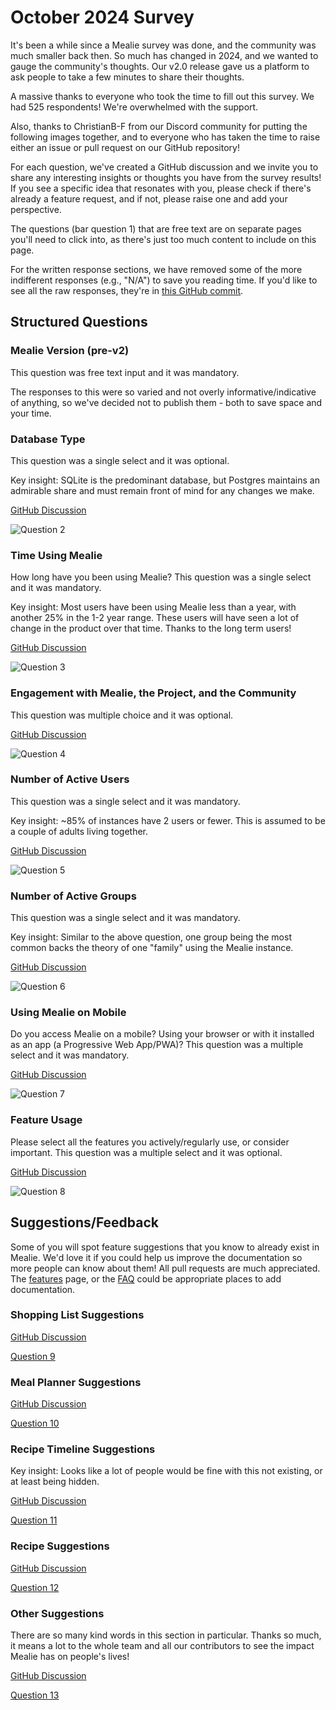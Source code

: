 # October 2024 Survey

It's been a while since a Mealie survey was done, and the community was much smaller back then. So much has changed in 2024, and we wanted to gauge the community's thoughts.
Our v2.0 release gave us a platform to ask people to take a few minutes to share their thoughts.

A massive thanks to everyone who took the time to fill out this survey. We had 525 respondents! We're overwhelmed with the support.

Also, thanks to ChristianB-F from our Discord community for putting the following images together, and to everyone who has taken the time to raise either an issue or pull request on our GitHub repository!

For each question, we've created a GitHub discussion and we invite you to share any interesting insights or thoughts you have from the survey results!
If you see a specific idea that resonates with you, please check if there's already a feature request, and if not, please raise one and add your perspective.

The questions (bar question 1) that are free text are on separate pages you'll need to click into, as there's just too much content to include on this page.

For the written response sections, we have removed some of the more indifferent responses (e.g., "N/A") to save you reading time. If you'd like to see all the raw responses, they're in [this GitHub commit](https://github.com/mealie-recipes/mealie/pull/4666/commits/1287bc1635d9c2560b10db3a92a0d6644bc81571).

## Structured Questions

### Mealie Version (pre-v2)

This question was free text input and it was mandatory.

The responses to this were so varied and not overly informative/indicative of anything, so we've decided not to publish them - both to save space and your time.

### Database Type

This question was a single select and it was optional.

Key insight: SQLite is the predominant database, but Postgres maintains an admirable share and must remain front of mind for any changes we make.

[GitHub Discussion](https://github.com/mealie-recipes/mealie/discussions/4640)

![Question 2](Question2.png)

### Time Using Mealie

How long have you been using Mealie? This question was a single select and it was mandatory.

Key insight: Most users have been using Mealie less than a year, with another 25% in the 1-2 year range. These users will have seen a lot of change in the product over that time.
Thanks to the long term users!

[GitHub Discussion](https://github.com/mealie-recipes/mealie/discussions/4641)

![Question 3](Question3.png)

### Engagement with Mealie, the Project, and the Community

This question was multiple choice and it was optional.

[GitHub Discussion](https://github.com/mealie-recipes/mealie/discussions/4642)

![Question 4](Question4.png)

### Number of Active Users

This question was a single select and it was mandatory.

Key insight: ~85% of instances have 2 users or fewer. This is assumed to be a couple of adults living together.

[GitHub Discussion](https://github.com/mealie-recipes/mealie/discussions/4643)

![Question 5](Question5.png)

### Number of Active Groups

This question was a single select and it was mandatory.

Key insight: Similar to the above question, one group being the most common backs the theory of one "family" using the Mealie instance.

[GitHub Discussion](https://github.com/mealie-recipes/mealie/discussions/4644)

![Question 6](Question6.png)

### Using Mealie on Mobile

Do you access Mealie on a mobile? Using your browser or with it installed as an app (a Progressive Web App/PWA)? This question was a multiple select and it was mandatory.

[GitHub Discussion](https://github.com/mealie-recipes/mealie/discussions/4645)

![Question 7](Question7.png)

### Feature Usage

Please select all the features you actively/regularly use, or consider important. This question was a multiple select and it was optional.

[GitHub Discussion](https://github.com/mealie-recipes/mealie/discussions/4646)

![Question 8](Question8.png)

## Suggestions/Feedback

Some of you will spot feature suggestions that you know to already exist in Mealie. We'd love it if you could help us improve the documentation so more people can know about them! All pull requests are much appreciated. The [features](https://docs.mealie.io/documentation/getting-started/features/) page, or the [FAQ](https://docs.mealie.io/documentation/getting-started/faq/) could be appropriate places to add documentation.

### Shopping List Suggestions

[GitHub Discussion](https://github.com/mealie-recipes/mealie/discussions/4647)

[Question 9](q9.md)

### Meal Planner Suggestions

[GitHub Discussion](https://github.com/mealie-recipes/mealie/discussions/4648)

[Question 10](q10.md)

### Recipe Timeline Suggestions

Key insight: Looks like a lot of people would be fine with this not existing, or at least being hidden.

[GitHub Discussion](https://github.com/mealie-recipes/mealie/discussions/4649)

[Question 11](q11.md)

### Recipe Suggestions

[GitHub Discussion](https://github.com/mealie-recipes/mealie/discussions/4650)

[Question 12](q12.md)

### Other Suggestions

There are so many kind words in this section in particular. Thanks so much, it means a lot to the whole team and all our contributors to see the impact Mealie has on people's lives!

[GitHub Discussion](https://github.com/mealie-recipes/mealie/discussions/4651)

[Question 13](q13.md)
